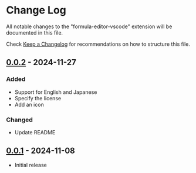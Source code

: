 # Change Log

All notable changes to the "formula-editor-vscode" extension will be documented in this file.

Check [Keep a Changelog](http://keepachangelog.com/) for recommendations on how to structure this file.

## [0.0.2] - 2024-11-27

### Added

- Support for English and Japanese
- Specify the license
- Add an icon

### Changed

- Update README

## [0.0.1] - 2024-11-08

- Initial release

[0.0.2]: https://github.com/kurusugawa-computer/formula-editor-vscode/compare/v0.0.1...v0.0.2
[0.0.1]: https://github.com/kurusugawa-computer/formula-editor-vscode/releases/tag/v0.0.1
